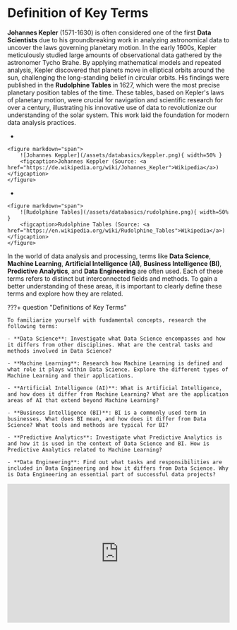 # Definition of Key Terms

**Johannes Kepler** (1571-1630) is often considered one of the first **Data Scientists** due to his groundbreaking work in analyzing astronomical data to uncover the laws governing planetary motion. In the early 1600s, Kepler meticulously studied large amounts of observational data gathered by the astronomer Tycho Brahe. By applying mathematical models and repeated analysis, Kepler discovered that planets move in elliptical orbits around the sun, challenging the long-standing belief in circular orbits. His findings were published in the **Rudolphine Tables** in 1627, which were the most precise planetary position tables of the time. These tables, based on Kepler's laws of planetary motion, were crucial for navigation and scientific research for over a century, illustrating his innovative use of data to revolutionize our understanding of the solar system. This work laid the foundation for modern data analysis practices.

<div class="grid cards" markdown>

-   
    
    <figure markdown="span">
        ![Johannes Keppler](/assets/databasics/keppler.png){ width=50% }
        <figcaption>Johannes Keppler (Source: <a href="https://de.wikipedia.org/wiki/Johannes_Kepler">Wikipedia</a>)</figcaption>
    </figure>


-   
    
    <figure markdown="span">
        ![Rudolphine Tables](/assets/databasics/rudolphine.png){ width=50% }
        <figcaption>Rudolphine Tables (Source: <a href="https://en.wikipedia.org/wiki/Rudolphine_Tables">Wikipedia</a>)</figcaption>
    </figure>
</div>

In the world of data analysis and processing, terms like **Data Science**, **Machine Learning**, **Artificial Intelligence (AI)**, **Business Intelligence (BI)**, **Predictive Analytics**, and **Data Engineering** are often used. Each of these terms refers to distinct but interconnected fields and methods. To gain a better understanding of these areas, it is important to clearly define these terms and explore how they are related.

???+ question "Definitions of Key Terms"

    To familiarize yourself with fundamental concepts, research the following terms:

    - **Data Science**: Investigate what Data Science encompasses and how it differs from other disciplines. What are the central tasks and methods involved in Data Science?
			
    - **Machine Learning**: Research how Machine Learning is defined and what role it plays within Data Science. Explore the different types of Machine Learning and their applications.
    
    - **Artificial Intelligence (AI)**: What is Artificial Intelligence, and how does it differ from Machine Learning? What are the application areas of AI that extend beyond Machine Learning?
    
    - **Business Intelligence (BI)**: BI is a commonly used term in businesses. What does BI mean, and how does it differ from Data Science? What tools and methods are typical for BI?
    
    - **Predictive Analytics**: Investigate what Predictive Analytics is and how it is used in the context of Data Science and BI. How is Predictive Analytics related to Machine Learning?
    
    - **Data Engineering**: Find out what tasks and responsibilities are included in Data Engineering and how it differs from Data Science. Why is Data Engineering an essential part of successful data projects?


<iframe width=100% height="315" src="https://www.youtube.com/embed/X3paOmcrTjQ?si=Z3yP3TwOUfhTqhXY" title="YouTube video player" frameborder="0" allow="accelerometer; autoplay; clipboard-write; encrypted-media; gyroscope; picture-in-picture; web-share" referrerpolicy="strict-origin-when-cross-origin" allowfullscreen></iframe>